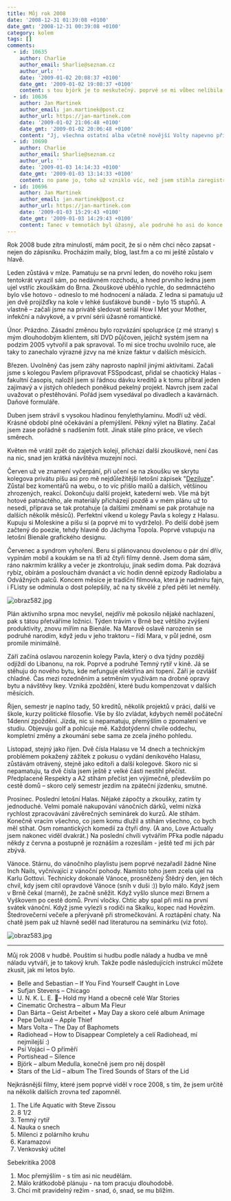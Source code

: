 ```yaml
---
title: Můj rok 2008
date: '2008-12-31 01:39:08 +0100'
date_gmt: '2008-12-31 00:39:08 +0100'
category: kolem
tags: []
comments:
  - id: 10635
    author: Charlie
    author_email: Sharlie@seznam.cz
    author_url: ''
    date: '2009-01-02 20:08:37 +0100'
    date_gmt: '2009-01-02 19:08:37 +0100'
    content: s tou björk je to neskutečný. poprvé se mi vůbec nelíbila a přitom všechny alba naposlouchaný, nejoblíbenější. trvalo to snad nějakej rok, než jsem po něm zvědava sáhla a.... bylo ohromný
  - id: 10636
    author: Jan Martinek
    author_email: jan.martinek@post.cz
    author_url: https://jan-martinek.com
    date: '2009-01-02 21:06:48 +0100'
    date_gmt: '2009-01-02 20:06:48 +0100'
    content: "Jj, všechna ostatní alba včetně novější Volty napevno přirostlé k srdečnímu svalu a Medulla ne a ne. Až teď někdy na podzim to přišlo, z ničeho nic.\r\n\r\nBtw teď nedávno vydala Björk singl Náttúra v rámci nějakého Islandského ekologického projektu. Jako backing vocal je tam Thom Yorke, takže to pro mě byla nutnost :) Ale moc mě to nenadchlo, bylo to hodně repetitivní, Yorke schováný v digi efektu... Singl by stál za koupení (iTunes only) snad kvůli tomu projektu, ale hudebně mě to nevzalo. Po I've Seen it All jsem očekával něco jiného."
  - id: 10690
    author: Charlie
    author_email: Sharlie@seznam.cz
    author_url: ''
    date: '2009-01-03 14:14:33 +0100'
    date_gmt: '2009-01-03 13:14:33 +0100'
    content: no pane jo, toho už vzniklo víc, než jsem stihla zaregistrovat, hold upadám, co se dá dělat. celej tanec v temnotách byl super, ať si každej říká, co chce, občas je dobrý si u filmu nezřízeně zabulet.
  - id: 10696
    author: Jan Martinek
    author_email: jan.martinek@post.cz
    author_url: https://jan-martinek.com
    date: '2009-01-03 15:29:43 +0100'
    date_gmt: '2009-01-03 14:29:43 +0100'
    content: Tanec v temnotách byl úžasný, ale podruhé ho asi do konce nikdy neuvidím.
---
```

<p>Rok 2008 bude zítra minulostí, mám pocit, že si o něm chci něco zapsat - nejen do zápisníku. Procházím maily, blog, last.fm a co mi ještě zůstalo v hlavě.</p>
<p>Leden zůstává v mlze. Pamatuju se na první leden, do nového roku jsem tentokrát vyrazil sám, po nedávném rozchodu, a hned prvního ledna jsem ujel vstříc zkouškám do Brna. Zkouškové uběhlo rychle, do sedmnáctého bylo vše hotovo - odneslo to mé hodnocení a nálada. Z ledna si pamatuju už jen dvě projížďky na kole v lehké šusťákové bundě - bylo 15 stupňů. A vlastně – začali jsme na privátě sledovat seriál How I Met your Mother, infekční a návykové, a v první sérii úžasně romantické.</p>
<p>Únor. Prázdno. Zásadní změnou bylo rozvázání spolupráce (z mé strany) s mým dlouhodobým klientem, sítí DVD půjčoven, jejichž systém jsem na podzim 2005 vytvořil a pak spravoval. To mi sice trochu uvolnilo ruce, ale taky to zanechalo výrazné jizvy na mé knize faktur v dalších měsících.</p>
<p>Březen. Uvolněný čas jsem záhy naprosto naplnil jinými aktivitami. Začali jsme s kolegou Pavlem připravovat FSSpodcast, přidal se chaotický Halas - fakultní časopis, naložil jsem si řádnou dávku kreditů a k tomu přibral jeden zajímavý a v jistých ohledech poněkud pekelný projekt. Navrch jsem začal uvažovat o přestěhování. Pořád jsem vysedával po divadlech a kavárnách. Daňové formuláře.</p>
<p>Duben jsem strávil s vysokou hladinou fenylethylaminu. Modří už vědí. Krásné období plné očekávání a přemýšlení. Pěkný výlet na Blatiny. Začal jsem zase pořádně s nadšením fotit. Jinak stále plno práce, ve všech směrech.</p>
<p>Květen mě vrátil zpět do zajetých kolejí, přichází další zkouškové, není čas na nic, snad jen krátká návštěva muzejní noci. </p>
<p>Červen už ve znamení vyčerpání, při učení se na zkoušku ve skrytu kolegova privátu píšu asi pro mě nejdůležitější letošní zápisek "<a href="https://podnebi.jan-martinek.com/?p=744">Deziluze</a>". Zůstal bez komentářů na webu, o to víc přišlo mailů a dalších, většinou zhrozených, reakcí. Dokončuju další projekt, katederní web. Vše má být hotové patnáctého, ale materiály přicházejí pozdě a v mém plánu už to nesedí, příprava se tak protahuje (a dalšími změnami se pak protahuje na dalších několik měsíců). Perfektní víkend u kolegy Pavla s kolegy z Halasu. Kupuju si Moleskine a píšu si (a poprvé mi to vydrželo). Po delší době jsem začtený do poezie, tehdy hlavně do Jáchyma Topola. Poprvé vstupuju na letošní Bienále grafického designu.</p>
<p>Červenec a syndrom vyhoření. Beru si plánovanou dovolenou o pár dní dřív, vypínám mobil a koukám se na tři až čtyři filmy denně. Jsem doma sám, ráno nakrmím králíky a večer je zkontroluju, jinak sedím doma. Pak dozrává rybíz, obírám a poslouchám dvanáct a víc hodin denně epizody Radiolabu a Odvážných palců. Koncem měsíce je tradiční filmovka, která je nadmíru fajn, i FListy se odminula o dost polepšily, ač na ty skvělé z před pěti let neměly.</p>
<p><img src='/assets/migrated/wp-uploads/2008/12/obraz582.jpg' alt='obraz582.jpg' /></p>
<p>Plán aktivního srpna moc nevyšel, nejdřív mě pokosilo nějaké nachlazení, pak s tátou přetváříme ložnici. Týden trávím v Brně bez většího zvýšení produktivity, znovu mířím na Bienále. Na Marově oslavě narozenin se podruhé narodím, když jedu v jeho traktoru – řídí Mara, v půl jedné, osm promile minimálně.</p>
<p>Září začíná oslavou narozenin kolegy Pavla, který o dva týdny později odjíždí do Libanonu, na rok. Poprvé a podruhé Temný rytíř v kině. Já se stěhuju do nového bytu, kde nefunguje elektřina ani topení. Září je ozvlášť chladné. Čas mezi rozedněním a setměním využívám na drobné opravy bytu a návštěvy Ikey. Vzniká zpoždění, které budu kompenzovat v dalších měsících.</p>
<p>Říjen, semestr je naplno tady, 50 kreditů, několik projektů v práci, další ve škole, kurzy politické filosofie. Vše by šlo zvládat, kdybych neměl počáteční 14denní zpoždění. Jízda, nic si nepamatuju, přemýšlím o zpomalení ve studiu. Objevuju golf a pohlcuje mě. Každotýdenní chvíle oddechu, kompletní změny a zkoumání sebe sama ze zcela jiného pohledu.</p>
<p>Lístopad, stejný jako říjen. Dvě čísla Halasu ve 14 dnech a technickým problémem pokažený zážítek z pokusu o vydání deníkového Halasu, zůstávám otrávený, stejně jako editoři a další kolegové. Skoro nic si nepamatuju, ta dvě čísla jsem ještě z velké části nestihl přečíst. Předplacené Respekty a A2 stíhám přečíst jen výjimečně, především po cestě domů – skoro celý semestr jezdím na zpáteční jízdenku, smutné.</p>
<p>Prosinec. Poslední letošní Halas. Nějaké zápočty a zkoušky, zatím ty jednoduché. Velmi pomalé nakupování vánočních dárků, velmi nízká rychlost zpracovávání závěrečných seminárek do kurzů. Ale stíhám. Konečně vracím všechno, co jsem komu dlužil a stíhám všechno, co bych měl stíhat. Osm romantických komedií za čtyři dny. (A ano, Love Actually jsem nakonec viděl dvakrát.) Na poslední chvíli vytvářím PFka podle nápadu někdy z června a postupně je roznáším a rozesílám - ještě teď mi jich pár zbývá.</p>
<p>Vánoce. Stárnu, do vánočního playlistu jsem poprvé nezařadil žádné Nine Inch Nails, vyčnívající z vánoční pohody. Namísto toho jsem zcela ujel na Karlu Gottovi. Technicky dokonalé Vánoce, prosněžený Štědrý den, jen těch chvil, kdy jsem cítil opravdové Vánoce (sníh v duši :)) bylo málo. Když jsem v Brně čekal (marně), že začně sněžit. Když vyšlo slunce mezi Brnem a Vyškovem po cestě domů. První vločky. Chtíc aby spal při mši na první svátek vánoční. Když jsme vylezli s rodiči na Skalku, kopec nad Hovězím. Štedrovečerní večeře a přerývaně při stromečkování. A roztápění chaty. Na chatě jsem pak už hlavně seděl nad literaturou na seminárku (viz foto).</p>
<p><img src='/assets/migrated/wp-uploads/2008/12/obraz583.jpg' alt='obraz583.jpg' /></p>
<hr>
<p>Můj rok 2008 v hudbě. Pouštím si hudbu podle nálady a hudba ve mně náladu vytváří, je to takový kruh. Takže podle následujících instrukcí můžete zkusit, jak mi letos bylo.</p>
<ul>
<li>Belle and Sebastian – If You Find Yourself Caught in Love</li>
<li>Sufjan Stevens – Chicago</li>
<li>U. N. K. L. E. – Hold my Hand a obecně celé War Stories</li>
<li>Cinematic Orchestra – album Ma Fleur</li>
<li>Dan Bárta – Geist Arbeitet + May Day a skoro celé album Animage</li>
<li>Pepe Deluxé – Apple Thief</li>
<li>Mars Volta – The Day of Baphomets</li>
<li>Radiohead – How to Disappear Completely a celí Radiohead, mí nejmilejší :)</li>
<li>Psí Vojáci – O příměří</li>
<li>Portishead – Silence</li>
<li>Björk – album Medulla, konečně jsem pro něj dospěl</li>
<li>Stars of the Lid – album The Tired Sounds of Stars of the Lid</li>
</ul>
<p>Nejkrásnější filmy, které jsem poprvé viděl v roce 2008, s tím, že jsem určitě na několik dalších zrovna teď zapomněl.</p>
<ol>
<li>The Life Aquatic with Steve Zissou</li>
<li>8 1/2</li>
<li>Temný rytíř</li>
<li>Nauka o snech</li>
<li>Milenci z polárního kruhu</li>
<li>Karamazovi</li>
<li>Venkovský učitel</li>
</ol>
<p>Sebekritika 2008</p>
<ol>
<li>Moc přemýšlím - s tím asi nic neudělám.</li>
<li>Málo krátkodobě plánuju - na tom pracuju dlouhodobě.</li>
<li>Chci mít pravidelný režim - snad, ó, snad, se mu blížím.</li>
</ol>
